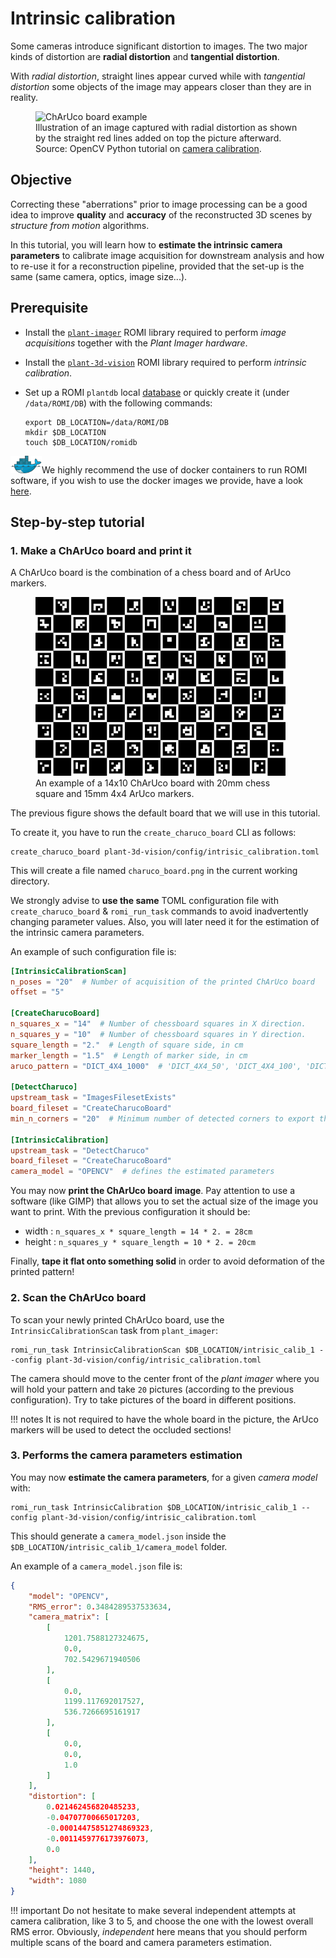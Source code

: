 # Intrinsic calibration

Some cameras introduce significant distortion to images.
The two major kinds of distortion are **radial distortion** and **tangential distortion**.

With _radial distortion_, straight lines appear curved while with _tangential distortion_ some objects of the image may appears closer than they are in reality.

<figure>
    <img src="https://docs.opencv.org/4.x/calib_radial.jpg" alt="ChArUco board example" width="300" /> 
    <figcaption>Illustration of an image captured with radial distortion as shown by the straight red lines added on top the picture afterward.<br>Source: OpenCV Python tutorial on <a href="https://docs.opencv.org/4.x/dc/dbb/tutorial_py_calibration.html">camera calibration</a>.</figcaption>
</figure>


## Objective
Correcting these "aberrations" prior to image processing can be a good idea to improve **quality** and **accuracy** of the reconstructed 3D scenes by _structure from motion_ algorithms.

In this tutorial, you will learn how to **estimate the intrinsic camera parameters** to calibrate image acquisition for downstream analysis and how to re-use it for a reconstruction pipeline, provided that the set-up is the same (same camera, optics, image size...).


## Prerequisite

* Install the [`plant-imager`](https://github.com/romi/plant-imager) ROMI library required to perform _image acquisitions_ together with the _Plant Imager hardware_.

* Install the [`plant-3d-vision`](https://github.com/romi/plant-3d-vision) ROMI library required to perform _intrinsic calibration_.

* Set up a ROMI `plantdb` local [database](../specifications/data.md) or quickly create it (under `/data/ROMI/DB`) with the following commands:
    ```shell
    export DB_LOCATION=/data/ROMI/DB
    mkdir $DB_LOCATION
    touch $DB_LOCATION/romidb
    ```
  
<img src="/assets/images/ext/docker_logo2.png" alt="docker_logo" width="50" />We highly recommend the use of docker containers to run ROMI software, if you wish to use the docker images we provide, have a look [here](https://github.com/romi/plant-imager#docker).


## Step-by-step tutorial

### 1. Make a ChArUco board and print it
A ChArUco board is the combination of a chess board and of ArUco markers.

<figure>
    <img src="/assets/images/charuco_board_4x4_14by10_2_1.5.png" alt="ChArUco board example" width="400" /> 
    <figcaption>An example of a 14x10 ChArUco board with 20mm chess square and 15mm 4x4 ArUco markers.</figcaption>
</figure>

The previous figure shows the default board that we will use in this tutorial.

To create it, you have to run the `create_charuco_board` CLI as follows:
```shell
create_charuco_board plant-3d-vision/config/intrisic_calibration.toml
```
This will create a file named `charuco_board.png` in the current working directory.

We strongly advise to **use the same** TOML configuration file with `create_charuco_board` & `romi_run_task` commands to avoid inadvertently changing parameter values.
Also, you will later need it for the estimation of the intrinsic camera parameters.

An example of such configuration file is:
```toml
[IntrinsicCalibrationScan]
n_poses = "20"  # Number of acquisition of the printed ChArUco board
offset = "5"

[CreateCharucoBoard]
n_squares_x = "14"  # Number of chessboard squares in X direction.
n_squares_y = "10"  # Number of chessboard squares in Y direction.
square_length = "2."  # Length of square side, in cm
marker_length = "1.5"  # Length of marker side, in cm
aruco_pattern = "DICT_4X4_1000"  # 'DICT_4X4_50', 'DICT_4X4_100', 'DICT_4X4_250', 'DICT_4X4_1000'

[DetectCharuco]
upstream_task = "ImagesFilesetExists"
board_fileset = "CreateCharucoBoard"
min_n_corners = "20"  # Minimum number of detected corners to export them

[IntrinsicCalibration]
upstream_task = "DetectCharuco"
board_fileset = "CreateCharucoBoard"
camera_model = "OPENCV"  # defines the estimated parameters
```

You may now **print the ChArUco board image**.
Pay attention to use a software (like GIMP) that allows you to set the actual size of the image you want to print.
With the previous configuration it should be:

 - width : `n_squares_x * square_length = 14 * 2. = 28cm`
 - height : `n_squares_y * square_length = 10 * 2. = 20cm`

Finally, **tape it flat onto something solid** in order to avoid deformation of the printed pattern!


### 2. Scan the ChArUco board
To scan your newly printed ChArUco board, use the `IntrinsicCalibrationScan` task from `plant_imager`:
```shell
romi_run_task IntrinsicCalibrationScan $DB_LOCATION/intrisic_calib_1 --config plant-3d-vision/config/intrisic_calibration.toml
```

The camera should move to the center front of the _plant imager_ where you will hold your pattern and take `20` pictures (according to the previous configuration).
Try to take pictures of the board in different positions.

!!! notes
    It is not required to have the whole board in the picture, the ArUco markers will be used to detect the occluded sections!


### 3. Performs the camera parameters estimation
You may now **estimate the camera parameters**, for a given _camera model_ with:
```shell
romi_run_task IntrinsicCalibration $DB_LOCATION/intrisic_calib_1 --config plant-3d-vision/config/intrisic_calibration.toml
```
This should generate a `camera_model.json` inside the `$DB_LOCATION/intrisic_calib_1/camera_model` folder.

An example of a `camera_model.json` file is:
```json
{
    "model": "OPENCV",
    "RMS_error": 0.3484289537533634,
    "camera_matrix": [
        [
            1201.7588127324675,
            0.0,
            702.5429671940506
        ],
        [
            0.0,
            1199.117692017527,
            536.7266695161917
        ],
        [
            0.0,
            0.0,
            1.0
        ]
    ],
    "distortion": [
        0.021462456820485233,
        -0.04707700665017203,
        -0.00014475851274869323,
        -0.0011459776173976073,
        0.0
    ],
    "height": 1440,
    "width": 1080
}
```

!!! important
    Do not hesitate to make several independent attempts at camera calibration, like 3 to 5, and choose the one with the lowest overall RMS error.
    Obviously, _independent_ here means that you should perform multiple scans of the board and camera parameters estimation.